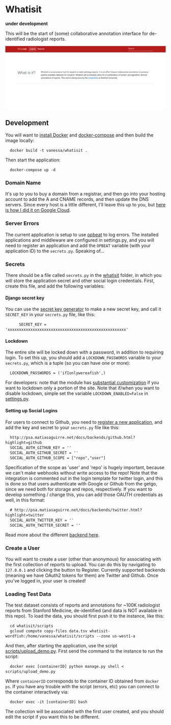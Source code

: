 # Whatisit

**under development**

This will be the start of (some) collaborative annotation interface for de-identified radiologist reports.

![img/whatisit.png](img/whatisit.png)


## Development

You will want to [install Docker](https://docs.docker.com/engine/installation/) and [docker-compose](https://docs.docker.com/compose/install/) and then build the image locally:


      docker build -t vanessa/whatisit .


Then start the application:

      docker-compose up -d


### Domain Name
It's up to you to buy a domain from a registrar, and then go into your hosting account to add the A and CNAME records, and then update the DNS servers. Since every host is a little different, I'll leave this up to you, but [here is how I did it on Google Cloud](https://cloud.google.com/dns/quickstart).


### Server Errors
The current application is setup to use [opbeat](http://www.opbeat.com) to log errors. The installed applications and middleware are configured in settings.py, and you will need to register an application and add the `OPBEAT` variable (with your application ID) to the `secrets.py`. Speaking of...


### Secrets
There should be a file called `secrets.py` in the [whatisit](whatisit) folder, in which you will store the application secret and other social login credentials. First, create this file, and add the following variables:


#### Django secret key
You can use the [secret key generator](http://www.miniwebtool.com/django-secret-key-generator/) to make a new secret key, and call it `SECRET_KEY` in your `secrets.py` file, like this:

      
          SECRET_KEY = 'xxxxxxxxxxxxxxxxxxxxxxxxxxxxxxxxxxxxxxxxxxxxxxxxxxxx'


#### Lockdown
The entire site will be locked down with a password, in addition to requiring login. To set this up, you should add a `LOCKDOWN_PASSWORDS` variable to your `secrets.py`, which is a tuple (so you can have one or more):


      LOCKDOWN_PASSWORDS = ('ifIonlywereafish',)


For developers: note that the module has [substantial customization](https://github.com/Dunedan/django-lockdown) if you want to lockdown only a portion of the site. Note that if/when you want to disable lockdown, simple set the variable `LOCKDOWN_ENABLED=False` in [settings.py](whatisit/settings.py).


#### Setting up Social Logins
For users to connect to Github, you need to [register a new application](https://github.com/settings/applications/new), and add the key and secret to your `secrets.py` file like this: 


      http://psa.matiasaguirre.net/docs/backends/github.html?highlight=github
      SOCIAL_AUTH_GITHUB_KEY = ''
      SOCIAL_AUTH_GITHUB_SECRET = ''
      SOCIAL_AUTH_GITHUB_SCOPE = ["repo","user"]


Specification of the scope as 'user' and 'repo' is hugely important, because we can't make webhooks without write access to the repo! Note that the integration is commented out in the login template for twitter login, and this is done so that users authenticate with Google or Github from the getgo, since we need both for storage and repos, respectively. If you want to develop something / change this, you can add those OAUTH credentials as well, in this format:


      # http://psa.matiasaguirre.net/docs/backends/twitter.html?highlight=twitter
      SOCIAL_AUTH_TWITTER_KEY = ''
      SOCIAL_AUTH_TWITTER_SECRET = ''

Read more about the different [backend here](http://psa.matiasaguirre.net/docs/backends).


### Create a User
You will want to create a user (other than anonymous) for associating with the first collection of reports to upload. You can do this by navigating to `127.0.0.1` and clicking the button to Register. Currently supported backends (meaning we have OAuth2 tokens for them) are Twitter and Github. Once you've logged in, your user is created!


### Loading Test Data
The test dataset consists of reports and annotations for ~100K radiologist reports from Stanford Medicine, de-identified (and data is NOT available in this repo). To load the data, you should first push it to the instance, like this:

      cd whatisit/scripts
      gcloud compute copy-files data.tsv whatisit-wordfish:/home/vanessa/whatisit/scripts --zone us-west1-a


And then, after starting the application, use the script [scripts/upload_demo.py](scripts/upload_demo.py). First send the command to the instance to run the script:


      docker exec [containerID] python manage.py shell < scripts/upload_demo.py


Where `containerID` corresponds to the container ID obtained from `docker ps`. If you have any trouble with the script (errors, etc) you can connect to the container interactively via:


      docker exec -it [containerID] bash


The collection will be associated with the first user created, and you should edit the script if you want this to be different.
